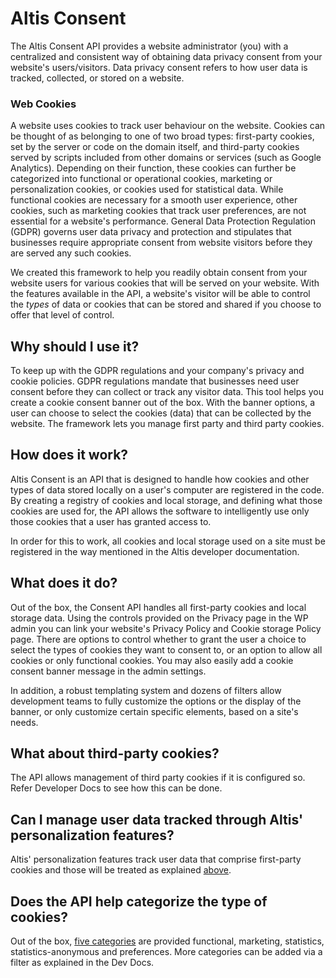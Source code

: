 # Altis Consent

The Altis Consent API provides a website administrator (you) with a centralized and consistent way of obtaining data privacy consent from your website's users/visitors. Data privacy consent refers to how user data is tracked, collected, or stored on a website.

### Web Cookies
A website uses cookies to track user behaviour on the website. Cookies can be thought of as belonging to one of two broad types: first-party cookies, set by the server or code on the domain itself, and third-party cookies served by scripts included from other domains or services (such as Google Analytics). Depending on their function, these cookies can further be categorized into functional or operational cookies, marketing or personalization cookies, or cookies used for statistical data. While functional cookies are necessary for a smooth user experience, other cookies, such as marketing cookies that track user preferences, are not essential for a website's performance. General Data Protection Regulation (GDPR) governs user data privacy and protection and stipulates that businesses require appropriate consent from website visitors before they are served any such cookies.

We created this framework to help you readily obtain consent from your website users for various cookies that will be served on your website. With the features available in the API, a website's visitor will be able to control the _types_ of data or cookies that can be stored and shared if you choose to offer that level of control.

## Why should I use it?
To keep up with the GDPR regulations and your company's privacy and cookie policies. GDPR regulations mandate that businesses need user consent before they can collect or track any visitor data. This tool helps you create a cookie consent banner out of the box. With the banner options, a user can choose to select the cookies (data) that can be collected by the website. The framework lets you manage first party and third party cookies.

## How does it work?

Altis Consent is an API that is designed to handle how cookies and other types of data stored locally on a user's computer are registered in the code. By creating a registry of cookies and local storage, and defining what those cookies are used for, the API allows the software to intelligently use only those cookies that a user has granted access to.

In order for this to work, all cookies and local storage used on a site must be registered in the way mentioned in the Altis developer documentation.

## What does it do?

Out of the box, the Consent API handles all first-party cookies and local storage data. Using the controls provided on the Privacy page in the WP admin you can link your website's Privacy Policy and Cookie storage Policy page. There are options to control whether to grant the user a choice to select the types of cookies they want to consent to, or an option to allow all cookies or only functional cookies. You may also easily add a cookie consent banner message in the admin settings.

In addition, a robust templating system and dozens of filters allow development teams to fully customize the options or the display of the banner, or only customize certain specific elements, based on a site's needs.

## What about third-party cookies?
The API allows management of third party cookies if it is configured so. Refer Developer Docs to see how this can be done.

## Can I manage user data tracked through Altis' personalization features?
Altis' personalization features track user data that comprise first-party cookies and those will be treated as explained [above](#what-does-it-do).

## Does the API help categorize the type of cookies?
Out of the box, [five categories](/Consent-API#consent-categories) are provided functional, marketing, statistics, statistics-anonymous and preferences. More categories can be added via a filter as explained in the Dev Docs.